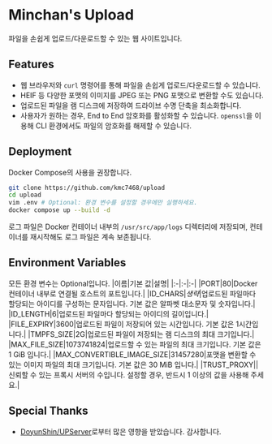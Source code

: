 # Minchan's Upload
파일을 손쉽게 업로드/다운로드할 수 있는 웹 사이트입니다.

## Features
- 웹 브라우저와 `curl` 명령어를 통해 파일을 손쉽게 업로드/다운로드할 수 있습니다.
- HEIF 등 다양한 포맷의 이미지를 JPEG 또는 PNG 포맷으로 변환할 수도 있습니다.
- 업로드된 파일을 램 디스크에 저장하여 드라이브 수명 단축을 최소화합니다.
- 사용자가 원하는 경우, End to End 암호화를 활성화할 수 있습니다. `openssl`을 이용해 CLI 환경에서도 파일의 암호화를 해제할 수 있습니다.

## Deployment
Docker Compose의 사용을 권장합니다.
```bash
git clone https://github.com/kmc7468/upload
cd upload
vim .env # Optional: 환경 변수를 설정할 경우에만 실행하세요.
docker compose up --build -d
```

로그 파일은 Docker 컨테이너 내부의 `/usr/src/app/logs` 디렉터리에 저장되며, 컨테이너를 재시작해도 로그 파일은 계속 보존됩니다.

## Environment Variables
모든 환경 변수는 Optional입니다.
|이름|기본 값|설명|
|:-|:-|:-|
|PORT|80|Docker 컨테이너 내부로 연결될 호스트의 포트입니다.|
|ID_CHARS|*생략*|업로드된 파일마다 할당되는 아이디를 구성하는 문자입니다. 기본 값은 알파벳 대소문자 및 숫자입니다.|
|ID_LENGTH|6|업로드된 파일마다 할당되는 아이디의 길이입니다.|
|FILE_EXPIRY|3600|업로드된 파일이 저장되어 있는 시간입니다. 기본 값은 1시간입니다.|
|TMPFS_SIZE|2G|업로드된 파일이 저장되는 램 디스크의 최대 크기입니다.|
|MAX_FILE_SIZE|1073741824|업로드할 수 있는 파일의 최대 크기입니다. 기본 값은 1 GiB 입니다.|
|MAX_CONVERTIBLE_IMAGE_SIZE|31457280|포맷을 변환할 수 있는 이미지 파일의 최대 크기입니다. 기본 값은 30 MiB 입니다.|
|TRUST_PROXY||신뢰할 수 있는 프록시 서버의 수입니다. 설정할 경우, 반드시 1 이상의 값을 사용해 주세요.|

## Special Thanks
- [DoyunShin/UPServer](https://github.com/DoyunShin/UPServer)로부터 많은 영향을 받았습니다. 감사합니다.